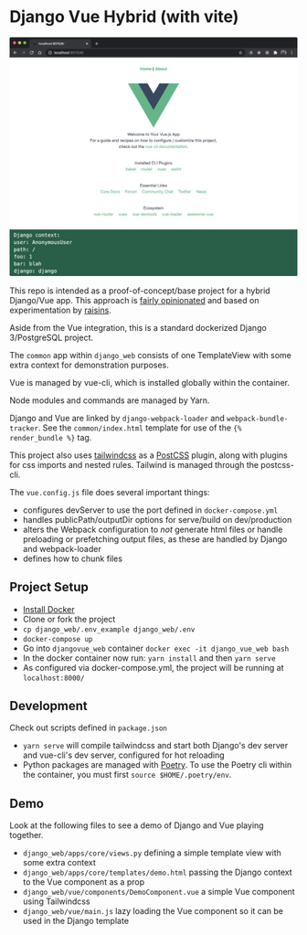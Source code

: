 # Django Vue Hybrid (with vite)

![screenshot of Vue running on top of Django](./screenshot.png)

This repo is intended as a proof-of-concept/base project for a hybrid Django/Vue app. This approach is [fairly opinionated](https://gist.github.com/Raisins/d3b437a76f84829f1582e7f806f044d5) and based on experimentation by [raisins](https://github.com/Raisins).

Aside from the Vue integration, this is a standard dockerized Django 3/PostgreSQL project.

The `common` app within `django_web` consists of one TemplateView with some extra context for demonstration purposes.

Vue is managed by vue-cli, which is installed globally within the container.

Node modules and commands are managed by Yarn.

Django and Vue are linked by `django-webpack-loader` and `webpack-bundle-tracker`. See the `common/index.html` template for use of the `{% render_bundle %}` tag.

This project also uses [tailwindcss](https://tailwindcss.com/docs) as a [PostCSS](https://postcss.org/) plugin, along with plugins for css imports and nested rules. Tailwind is managed through the postcss-cli.

The `vue.config.js` file does several important things:
- configures devServer to use the port defined in `docker-compose.yml`
- handles publicPath/outputDir options for serve/build on dev/production
- alters the Webpack configuration to _not_ generate html files or handle preloading or prefetching output files, as these are handled by Django and webpack-loader
- defines how to chunk files

## Project Setup

- [Install Docker](https://docs.docker.com/get-docker/)
- Clone or fork the project
- `cp django_web/.env_example django_web/.env`
- `docker-compose up`
- Go into `djangovue_web` container `docker exec -it django_vue_web bash`
- In the docker container now run: `yarn install` and then `yarn serve`
- As configured via docker-compose.yml, the project will be running at `localhost:8000/`

## Development
Check out scripts defined in `package.json`

- `yarn serve` will compile tailwindcss and start both Django's dev server and vue-cli's dev server, configured for hot reloading
- Python packages are managed with [Poetry](https://python-poetry.org/). To use the Poetry cli within the container, you must first `source $HOME/.poetry/env`.


## Demo
Look at the following files to see a demo of Django and Vue playing together.
- `django_web/apps/core/views.py` defining a simple template view with some extra context
- `django_web/apps/core/templates/demo.html` passing the Django context to the Vue component as a prop
- `django_web/vue/components/DemoComponent.vue` a simple Vue component using Tailwindcss
- `django_web/vue/main.js` lazy loading the Vue component so it can be used in the Django template
